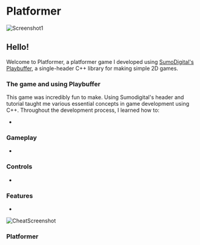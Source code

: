 # Platformer

![Screenshot1]()

## Hello!

Welcome to Platformer, a platformer game I developed using [SumoDigital's Playbuffer](https://github.com/sumo-digital-academy/playbuffer), a single-header C++ library for making simple 2D games.

### The game and using Playbuffer

This game was incredibly fun to make. Using Sumodigital's header and tutorial taught me various essential concepts in game development using C++. Throughout the development process, I learned how to:

- 

### Gameplay

-

### Controls

- 

### Features

- 


![CheatScreenshot]()

### Platformer
